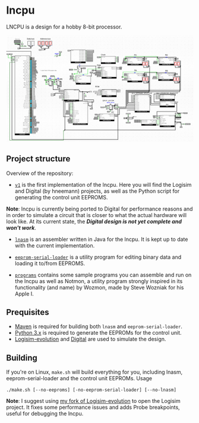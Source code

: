 # lncpu

LNCPU is a design for a hobby 8-bit processor. 

![Alt text](v1/logisim/sample.png)

## Project structure

Overview of the repository:
* [`v1`](v1) is the first implementation of the lncpu. Here you will find the Logisim and Digital (by hneemann) projects, as well as the Python script for generating the control unit EEPROMS.

**Note**: lncpu is currently being ported to Digital for performance reasons and in order to simulate a circuit that is closer to what the actual hardware will look like. At its current state, the ___Digital design is not yet complete and won't work___.

* [`lnasm`](lnasm) is an assembler written in Java for the lncpu. It is kept up to date with the current implementation.

* [`eeprom-serial-loader`](eeprom-serial-loader) is a utility program for editing binary data and loading it to/from EEPROMS.

* [`programs`](programs) contains some sample programs you can assemble and run on the lncpu as well as Notmon, a utility program strongly inspired in its functionality (and name) by Wozmon, made by Steve Wozniak for his Apple I.

## Prequisites

- [Maven](https://maven.apache.org/) is required for building both `lnasm` and `eeprom-serial-loader`.
- [Python 3.x](https://www.python.org/downloads/) is required to generate the EEPROMs for the control unit.
- [Logisim-evolution](https://github.com/logisim-evolution/logisim-evolution) and [Digital](https://github.com/hneemann/Digital) are used to simulate the design.

## Building

If you're on Linux, `make.sh` will build everything for you, including lnasm, eeprom-serial-loader and the control unit EEPROMs. Usage

    ./make.sh [--no-eeproms] [-no-eeprom-serial-loader] [--no-lnasm]



**Note**: I suggest using [my fork of Logisim-evolution](https://github.com/lorenzonotaro/logisim-evolution) to open the Logisim project. It fixes some performance issues and adds Probe breakpoints, useful for debugging the lncpu.